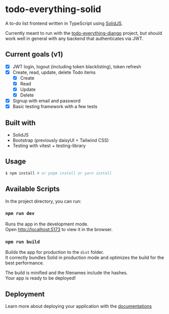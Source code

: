 # todo-everything-solid

A to-do list frontend written in TypeScript using [SolidJS](https://solidjs.com).

Currently meant to run with the [todo-everything-django](https://github.com/todo-everything/todo-everything-django)
project, but should work well in general
with any backend that authenticates via JWT.

## Current goals (v1)

* [X] JWT login, logout (including token blacklisting), token refresh
* [X] Create, read, update, delete Todo items
    * [X] Create
    * [X] Read
    * [X] Update
    * [X] Delete
* [X] Signup with email and password
* [X] Basic testing framework with a few tests

## Built with

* SolidJS
* Bootstrap (previously daisyUI + Tailwind CSS)
* Testing with vitest + testing-library

## Usage

```bash
$ npm install # or pnpm install or yarn install
```

## Available Scripts

In the project directory, you can run:

### `npm run dev`

Runs the app in the development mode.<br>
Open [http://localhost:5173](http://localhost:5173) to view it in the browser.

### `npm run build`

Builds the app for production to the `dist` folder.<br>
It correctly bundles Solid in production mode and optimizes the build for the best performance.

The build is minified and the filenames include the hashes.<br>
Your app is ready to be deployed!

## Deployment

Learn more about deploying your application with
the [documentations](https://vitejs.dev/guide/static-deploy.html)
